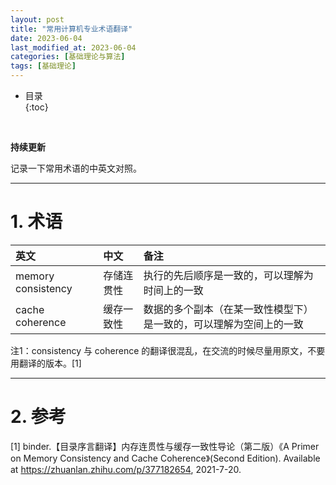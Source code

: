 ```yaml
---
layout: post
title: "常用计算机专业术语翻译"
date: 2023-06-04
last_modified_at: 2023-06-04
categories: [基础理论与算法]
tags: [基础理论]
---
```


* 目录  
{:toc}
<br/>

**持续更新**   

记录一下常用术语的中英文对照。   

---

# 1. 术语 

|英文|中文|备注|
|:--|:--|:--|
|memory consistency|存储连贯性|执行的先后顺序是一致的，可以理解为时间上的一致|
|cache coherence|缓存一致性|数据的多个副本（在某一致性模型下）是一致的，可以理解为空间上的一致|


注1：consistency 与 coherence 的翻译很混乱，在交流的时候尽量用原文，不要用翻译的版本。[1]    


---

# 2. 参考

[1] binder.【目录序言翻译】内存连贯性与缓存一致性导论（第二版）《A Primer on Memory Consistency and Cache Coherence》(Second Edition). Available at https://zhuanlan.zhihu.com/p/377182654, 2021-7-20.   